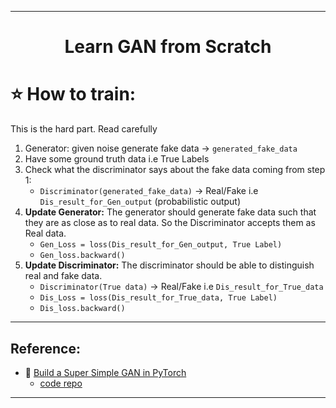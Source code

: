 
---

<h1 align="center">
  
  Learn GAN from Scratch

</h1>

# :star: How to train:

This is the hard part. Read carefully

1. Generator: given noise generate fake data -> `generated_fake_data`
2. Have some ground truth data i.e True Labels
3. Check what the discriminator says about the fake data coming from step 1: 
    - `Discriminator(generated_fake_data)` -> Real/Fake i.e `Dis_result_for_Gen_output` (probabilistic output)
4. **Update Generator:** The generator should generate fake data such that they are as close as to real data. So the Discriminator accepts them as Real data. 
    - `Gen_Loss = loss(Dis_result_for_Gen_output, True Label)`
    - `Gen_loss.backward()`
5. **Update Discriminator:** The discriminator should be able to distinguish real and fake data. 
    - `Discriminator(True data)` -> Real/Fake i.e `Dis_result_for_True_data`
    - `Dis_Loss = loss(Dis_result_for_True_data, True Label)`
    - `Dis_loss.backward()`

----

## Reference:

- :rocket: [Build a Super Simple GAN in PyTorch](https://towardsdatascience.com/build-a-super-simple-gan-in-pytorch-54ba349920e4)
  - [code repo](https://github.com/nbertagnolli/pytorch-simple-gan)

---


